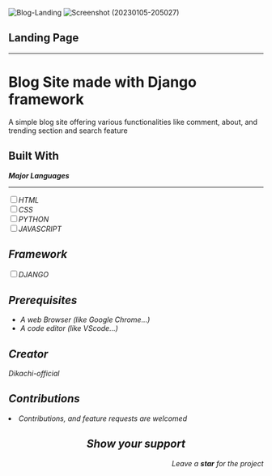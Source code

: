 ![Blog-Landing](https://user-images.githubusercontent.com/86185353/210870165-9769b69a-53e7-4d61-8d73-62010748b1cf.jpg)
![Screenshot (20230105-205027)](https://user-images.githubusercontent.com/86185353/210870336-83985732-e47a-4f3a-8a32-49d0f8f02686.jpg)
<h2>Landing Page</h2>
<hr>
<h1>Blog Site made with Django framework</h1>
<p> A simple blog site offering various functionalities like comment, about, and trending section and search feature</p>
<h2>Built With</h2>
<strong><i><p>Major Languages</p><i></strong>
<hr>
<input type="checkbox"><label for="title">HTML</label><br>
<input type="checkbox"><label for="title">CSS</label><br>
<input type="checkbox"><label for="title">PYTHON</label><br>
<input type="checkbox"><label for="title">JAVASCRIPT</label><br>
<h2>Framework</h2>
<input type="checkbox"><label for="title">DJANGO</label><br>
<h2>Prerequisites</h2>
<ul>
<li> A web Browser (like Google Chrome...)</li>
<li> A code editor (like VScode...)</li>
</ul>
<h2>Creator</h2>
<p><i class="ri-account-circle-fill"></i>Dikachi-official</p>
<h2>Contributions</h2>
<li>Contributions, and feature requests are welcomed</li>
<h2 align="center">Show your support</h2>
<p align="right">Leave a <strong><i>star</i></strong> for the project</p> 

